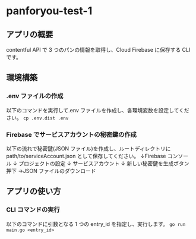 # panforyou-test-1

## アプリの概要

contentful API で 3 つのパンの情報を取得し、Cloud Firebase に保存する CLI です。

## 環境構築

### .env ファイルの作成

以下のコマンドを実行して.env ファイルを作成し、各環境変数を設定してください。
`cp .env.dist .env`

### Firebase でサービスアカウントの秘密鍵の作成

以下の流れで秘密鍵(JSON ファイル)を作成し、ルートディレクトリに path/to/serviceAccount.json として保存してください。
↓Firebase コンソール
↓ プロジェクトの設定
↓ サービスアカウント
↓ 新しい秘密鍵を生成ボタン押下
→JSON ファイルのダウンロード

## アプリの使い方

### CLI コマンドの実行

以下のコマンドに引数となる 1 つの entry_id を指定し、実行します。
`go run main.go <entry_id>`
